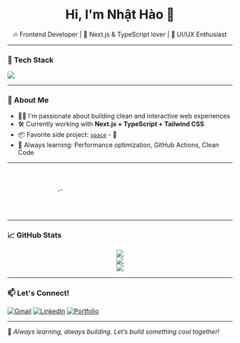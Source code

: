 <h1 align="center">Hi, I'm Nhật Hào 👋</h1>

<p align="center">
  🔥 Frontend Developer | 🧩 Next.js & TypeScript lover | 🎨 UI/UX Enthusiast
</p>

---

### 🧰 Tech Stack
<img src="https://skillicons.dev/icons?i=nextjs,ts,react,tailwind,js,html,css,figma,git" />

---

### 🚀 About Me
- 🧑‍💻 I'm passionate about building clean and interactive web experiences  
- 🛠 Currently working with **Next.js + TypeScript + Tailwind CSS**
- 📦 Favorite side project: [`space`](https://github.com/Yuno0205/space) - 🚀  
- 🧠 Always learning: Performance optimization, GitHub Actions, Clean Code

---

<p align="center">
  <svg width="300" height="100" viewBox="0 0 300 100" fill="none" xmlns="http://www.w3.org/2000/svg">
    <path d="M10 50 Q150 0 290 50 Q150 100 10 50Z" 
      stroke="#58A6FF" stroke-width="2" fill="none"
      stroke-dasharray="1000" stroke-dashoffset="1000">
      <animate attributeName="stroke-dashoffset" from="1000" to="0" dur="4s" repeatCount="indefinite"/>
    </path>
  </svg>
</p>

---

### 📈 GitHub Stats
<p align="center">
  <img src="https://github-readme-stats.vercel.app/api?username=Yuno0205&show_icons=true&theme=radical" />
  <br/>
  <img src="https://streak-stats.demolab.com?user=Yuno0205&theme=radical&hide_border=false" />
  <br/>
  <img src="https://github-readme-stats.vercel.app/api/top-langs/?username=Yuno0205&layout=compact&theme=radical" />
</p>

---

### 📫 Let's Connect!
[![Gmail](https://img.shields.io/badge/-yuno0205@gmail.com-c14438?style=flat&logo=Gmail&logoColor=white)](mailto:yuno0205@gmail.com)
[![LinkedIn](https://img.shields.io/badge/-LinkedIn-blue?style=flat&logo=linkedin&logoColor=white)](https://linkedin.com) <!-- Thêm link nếu có -->
[![Portfolio](https://img.shields.io/badge/-My%20Portfolio-000?style=flat&logo=vercel&logoColor=white)](https://your-portfolio.vercel.app)

---

🧃 *Always learning, always building. Let’s build something cool together!*


<!--
**Yuno0205/Yuno0205** is a ✨ _special_ ✨ repository because its `README.md` (this file) appears on your GitHub profile.

Here are some ideas to get you started:

- 🔭 I’m currently working on ...
- 🌱 I’m currently learning ...
- 👯 I’m looking to collaborate on ...
- 🤔 I’m looking for help with ...
- 💬 Ask me about ...
- 📫 How to reach me: ...
- 😄 Pronouns: ...
- ⚡ Fun fact: ...
-->
